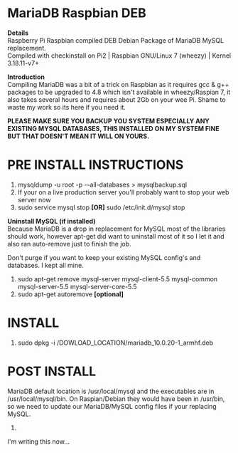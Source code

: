 # MariaDB Raspbian DEB
**Details**<br>
Raspberry Pi Raspbian compiled DEB Debian Package of MariaDB MySQL replacement.
<br>Compiled with checkinstall on Pi2 | Raspbian GNU/Linux 7 (wheezy) | Kernel 3.18.11-v7+

**Introduction**<br>
Compiling MariaDB was a bit of a trick on Raspbian as it requires gcc & g++ packages to be upgraded to 4.8 which isn't available in wheezy/Raspian 7, it also takes several hours and requires about 2Gb on your wee Pi. Shame to waste my work so its here if you need it.

**PLEASE MAKE SURE YOU BACKUP YOU SYSTEM ESPECIALLY ANY EXISTING MYSQL DATABASES, THIS INSTALLED ON MY SYSTEM FINE BUT THAT DOESN'T MEAN IT WILL ON YOURS.**

# PRE INSTALL INSTRUCTIONS

1. mysqldump -u root -p --all-databases > mysqlbackup.sql
2. If your on a live production server you'll probably want to stop your web server now
3. sudo service mysql stop **[OR]** sudo /etc/init.d/mysql stop

**Uninstall MySQL (if installed)**<br>
Because MariaDB is a drop in replacement for MySQL most of the libraries should work, however apt-get did want to uninstall most of it so I let it and also ran auto-remove just to finish the job. 

Don't purge if you want to keep your existing MySQL config's and databases. I kept all mine.

1. sudo apt-get remove mysql-server mysql-client-5.5 mysql-common mysql-server-5.5 mysql-server-core-5.5
2. sudo apt-get autoremove **[optional]**

# INSTALL

1. sudo dpkg -i /DOWLOAD_LOCATION/mariadb_10.0.20-1_armhf.deb

# POST INSTALL

MariaDB default location is /usr/local/mysql and the executables are in /usr/local/mysql/bin. On Raspian/Debian they would have been in /usr/bin, so we need to update our MariaDB/MySQL config files if your replacing MySQL.

1. 


I'm writing this now...

